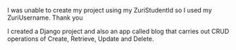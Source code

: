 I was unable to create my project using my ZuriStudentId so I used my ZuriUsername. Thank you 

I created a Django project and also an app called blog that carries out CRUD operations of Create, Retrieve, Update and Delete.
